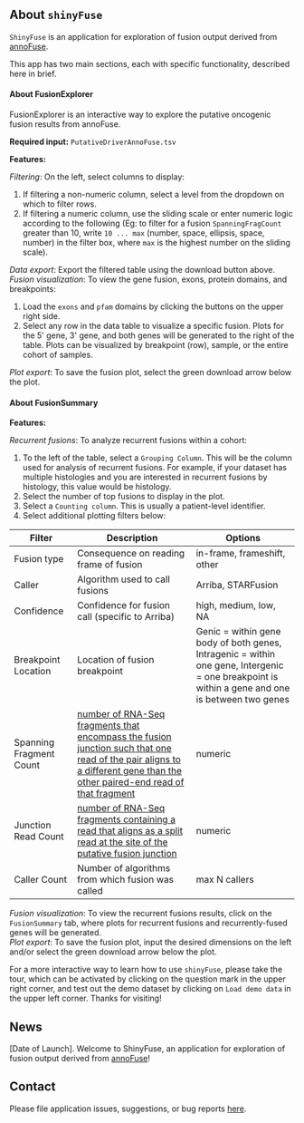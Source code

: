 ## About `shinyFuse`

`ShinyFuse` is an application for exploration of fusion output derived from [annoFuse](https://github.com/d3b-center/annoFuse).

This app has two main sections, each with specific functionality, described here in brief.

#### About FusionExplorer

FusionExplorer is an interactive way to explore the putative oncogenic fusion results from annoFuse. 

**Required input:** `PutativeDriverAnnoFuse.tsv`

**Features:** 

_Filtering_: On the left, select columns to display:

1. If filtering a non-numeric column, select a level from the dropdown on which to filter rows.
2. If filtering a numeric column, use the sliding scale or enter numeric logic according to the following (Eg: to filter for a fusion `SpanningFragCount` greater than 10, write `10 ... max` (number, space, ellipsis, space, number) in the filter box, where `max` is the highest number on the sliding scale). <br>

_Data export_: Export the filtered table using the download button above.<br>
_Fusion visualization_: To view the gene fusion, exons, protein domains, and breakpoints:

 1. Load the `exons` and `pfam` domains by clicking the buttons on the upper right side. 
 2. Select any row in the data table to visualize a specific fusion. Plots for the 5' gene, 3' gene, and both genes will be generated to the right of the table. Plots can be visualized by breakpoint (row), sample, or the entire cohort of samples.

_Plot export_: To save the fusion plot, select the green download arrow below the plot.

#### About FusionSummary

**Features:** 

_Recurrent fusions_: To analyze recurrent fusions within a cohort:

 1. To the left of the table, select a `Grouping Column`. This will be the column used for analysis of recurrent fusions. For example, if your dataset has multiple histologies and you are interested in recurrent fusions by histology, this value would be histology.
 2. Select the number of top fusions to display in the plot.
 3. Select a `Counting column`. This is usually a patient-level identifier.
 4. Select additional plotting filters below:
 
 | Filter                  | Description                                                                                                                                                                                                                     | Options                                                                                                                                           |
|-------------------------|---------------------------------------------------------------------------------------------------------------------------------------------------------------------------------------------------------------------------------|---------------------------------------------------------------------------------------------------------------------------------------------------|
| Fusion type             | Consequence on reading frame of fusion                                                                                                                                                                                          | in-frame, frameshift, other                                                                                                                       |
| Caller                  | Algorithm used to call fusions                                                                                                                                                                                                  | Arriba, STARFusion                                                                                                                                |
| Confidence              | Confidence for fusion call (specific to Arriba)                                                                                                                                                                                 | high, medium, low, NA                                                                                                                             |
| Breakpoint Location     | Location of fusion breakpoint                                                                                                                                                                                                   | Genic = within gene body of both genes, Intragenic = within one gene, Intergenic = one breakpoint is within a gene and one is between two genes |
| Spanning Fragment Count | [number of RNA-Seq fragments that encompass the fusion junction such that   one read of the pair aligns to a different gene than the other paired-end read of that fragment](https://github.com/STAR-Fusion/STAR-Fusion/wiki) | numeric                                                                                                                                           |
| Junction Read Count     | [number of RNA-Seq fragments containing a read that aligns as a split read at the site of the putative fusion junction](https://github.com/STAR-Fusion/STAR-Fusion/wiki)                                           | numeric                                                                                                                                           |
| Caller Count            | Number of algorithms from which fusion was called                                                                                                                                                                               | max N callers                                                                                                                                     |


_Fusion visualization_: To view the recurrent fusions results, click on the `FusionSummary` tab, where plots for recurrent fusions and recurrently-fused genes will be generated.<br>
_Plot export_: To save the fusion plot, input the desired dimensions on the left and/or select the green download arrow below the plot.

For a more interactive way to learn how to use `shinyFuse`, please take the tour, which can be activated by clicking on the question mark in the upper right corner, and test out the demo dataset by clicking on `Load demo data` in the upper left corner. 
Thanks for visiting!

## News

[Date of Launch]. Welcome to ShinyFuse, an application for exploration of fusion output derived from [annoFuse](https://github.com/d3b-center/annoFuse)! 

## Contact

Please file application issues, suggestions, or bug reports [here](https://github.com/d3b-center/annoFuse/issues).
